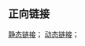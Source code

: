 
## 正向链接

[静态链接](/post/computer-science/program/静态链接)；
[动态链接](/post/computer-science/program/动态链接)；

